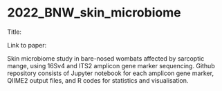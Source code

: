 # 2022_BNW_skin_microbiome

Title:

Link to paper:

Skin microbiome study in bare-nosed wombats affected by sarcoptic mange, using 16Sv4 and ITS2 amplicon gene marker sequencing. 
Github repository consists of Jupyter notebook for each amplicon gene marker, QIIME2 output files, and R codes for statistics and visualisation. 

